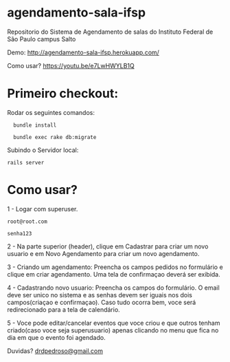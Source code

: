 # agendamento-sala-ifsp
Repositorio do Sistema de Agendamento de salas do Instituto Federal de São Paulo campus Salto

Demo: http://agendamento-sala-ifsp.herokuapp.com/

Como usar? https://youtu.be/e7LwHWYLB1Q

# Primeiro checkout:
Rodar os seguintes comandos:

      bundle install
      
      bundle exec rake db:migrate
  
Subindo o Servidor local:

    rails server

# Como usar?

1 - Logar com superuser.
      
    root@root.com
      
    senha123

2 - Na parte superior (header), clique em Cadastrar para criar um novo usuario e em Novo Agendamento para criar um novo agendamento.

3 - Criando um agendamento: Preencha os campos pedidos no formulário e clique em criar agendamento. Uma tela de confirmaçao deverá ser exibida.

4 - Cadastrando novo usuario: Preencha os campos do formulário. O email deve ser unico no sistema e as senhas devem ser iguais nos dois campos(criaçao e confirmaçao). Caso tudo ocorra bem, voce será redirecionado para a tela de calendário.

5 - Voce pode editar/cancelar eventos que voce criou e que outros tenham criado(caso voce seja superusuario) apenas clicando no menu que fica no dia em que o evento foi agendado.



Duvidas? drdpedroso@gmail.com
